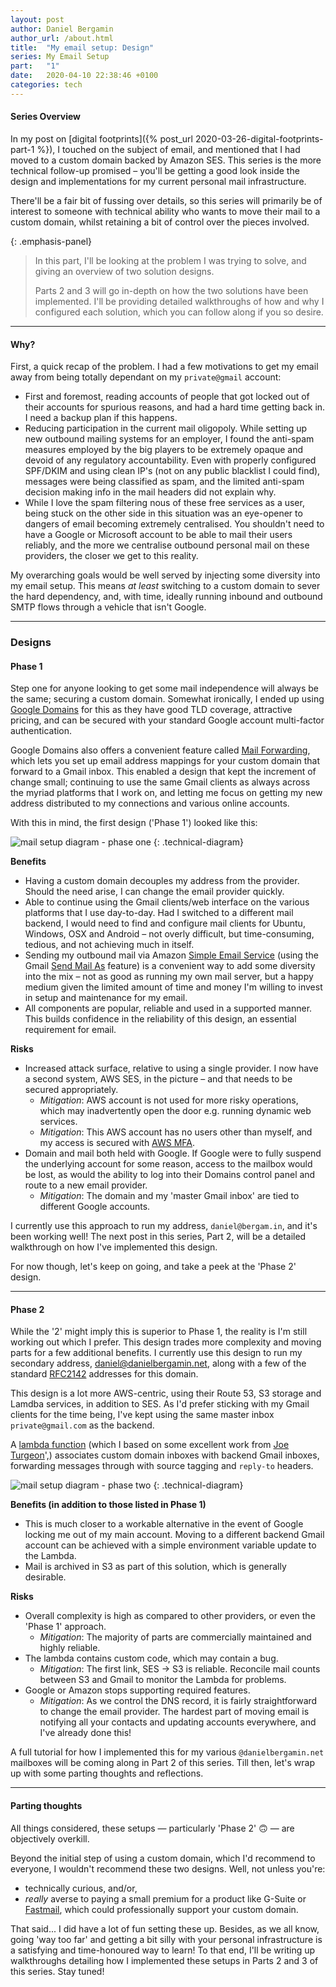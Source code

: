 ```yaml
---
layout: post
author: Daniel Bergamin
author_url: /about.html
title:  "My email setup: Design"
series: My Email Setup
part:   "1"
date:   2020-04-10 22:38:46 +0100
categories: tech
---
```


#### Series Overview

In my post on [digital footprints]({% post_url 2020-03-26-digital-footprints-part-1 %}), I touched on the subject of email, 
and mentioned that I had moved to a custom domain backed by Amazon SES. This series is the more technical follow-up promised – you'll be getting a good look inside the design and implementations for my current personal mail infrastructure.

There'll be a fair bit of fussing over details, so this series will primarily be of interest to someone with technical 
ability who wants to move their mail to a custom domain, whilst retaining a bit of control over the pieces involved.

{: .emphasis-panel}
> In this part, I'll be looking at the problem I was trying to solve, and giving an overview of two solution designs.
>
> Parts 2 and 3 will go in-depth on how the two solutions have been implemented. I'll be providing detailed walkthroughs
of how and why I configured each solution, which you can follow along if you so desire.

----

#### Why?

First, a quick recap of the problem. I had a few motivations to get my email away from being totally dependant on my `private@gmail` account:
+ First and foremost, reading accounts of people that got locked out of their accounts for spurious reasons, and had a hard time getting back in. I need a backup plan if this happens.
+ Reducing participation in the current mail oligopoly. While setting up new outbound mailing systems for an employer, I found the anti-spam measures employed by the big players to be extremely opaque and devoid of any regulatory accountability. Even with properly configured SPF/DKIM and using clean IP's (not on any public blacklist I could find), messages were being classified as spam, and the limited anti-spam decision making info in the mail headers did not explain why. 
+ While I love the spam filtering nous of these free services as a user, being stuck on the other side in this situation was an eye-opener to dangers of email becoming extremely centralised. You shouldn't need to have a Google or Microsoft account to be able to mail their users reliably, and the more we centralise outbound personal mail on these providers, the closer we get to this reality.

My overarching goals would be well served by injecting some diversity into my email setup. This means _at least_ switching to a custom domain to sever the hard dependency, and, with time, ideally running inbound and outbound SMTP flows through a vehicle that isn't Google.

----

### Designs

#### Phase 1

Step one for anyone looking to get some mail independence will always be the same; securing a custom domain. Somewhat ironically, I ended up using [Google Domains][google-domains] for this as they have good TLD coverage, attractive pricing, and can be secured with your standard Google account multi-factor authentication.

Google Domains also offers a convenient feature called [Mail Forwarding][google-mail-forwarding], which lets you set up email address mappings for your custom domain that forward to a Gmail inbox. This enabled a design that kept the increment of change small; continuing to use the same Gmail clients as always across the myriad platforms that I work on, and letting me focus on getting my new address distributed to my connections and various online accounts.

With this in mind, the first design ('Phase 1') looked like this:

![mail setup diagram - phase one](/assets/posts/email-setup/email_arch_diagram_phase_1.svg)
{: .technical-diagram}

**Benefits**
+ Having a custom domain decouples my address from the provider. Should the need arise, I can change the email provider quickly.
+ Able to continue using the Gmail clients/web interface on the various platforms that I use day-to-day. Had I switched to a different mail backend, I would need to find and configure mail clients for Ubuntu, Windows, OSX and Android – not overly difficult, but time-consuming, tedious, and not achieving much in itself.
+ Sending my outbound mail via Amazon [Simple Email Service][aws-ses] (using the Gmail [Send Mail As][send-mail-as] feature) is a convenient way to add some diversity into the mix – not as good as running my own mail server, but a happy medium given the limited amount of time and money I'm willing to invest in setup and maintenance for my email.
+ All components are popular, reliable and used in a supported manner. This builds confidence in the reliability of this design, an essential requirement for email.


**Risks**
+ Increased attack surface, relative to using a single provider. I now have a second system, AWS SES, in the picture – and that needs to be secured appropriately.
  + _Mitigation_: AWS account is not used for more risky operations, which may inadvertently open the door e.g. running dynamic web services.
  + _Mitigation_: This AWS account has no users other than myself, and my access is secured with [AWS MFA][aws-mfa].
+ Domain and mail both held with Google. If Google were to fully suspend the underlying account for some reason, access to the mailbox would be lost, as would the ability to log into their Domains control panel and route to a new email provider.
  + _Mitigation_: The domain and my 'master Gmail inbox' are tied to different Google accounts.

I currently use this approach to run my address, `daniel@bergam.in`, and it's been working well! The next post in this series, Part 2, will be a detailed walkthrough on how I've implemented this design.

For now though, let's keep on going, and take a peek at the 'Phase 2' design.

----

#### Phase 2

While the '2' might imply this is superior to Phase 1, the reality is I'm still working out which I prefer. This design trades more complexity and moving parts for a few additional benefits. I currently use this design to run my secondary address, daniel@danielbergamin.net, along with a few of the standard [RFC2142][rfc2142] addresses for this domain. 

This design is a lot more AWS-centric, using their Route 53, S3 storage and Lamdba services, in addition to SES. As I'd prefer sticking with my Gmail clients for the time being, I've kept using the same master inbox `private@gmail.com` as the backend. 

A [lambda function][aws-ses-mail-forwarder] (which I based on some excellent work from [Joe Turgeon][github-arithmetric]',) associates custom domain inboxes with backend Gmail inboxes, forwarding messages through with source tagging and `reply-to` headers.   

![mail setup diagram - phase two](/assets/posts/email-setup/email_arch_diagram_phase_2.svg)
{: .technical-diagram}

**Benefits (in addition to those listed in Phase 1)**
+ This is much closer to a workable alternative in the event of Google locking me out of my main account. Moving to a different backend Gmail account can be achieved with a simple environment variable update to the Lambda. 
+ Mail is archived in S3 as part of this solution, which is generally desirable.

**Risks**
+ Overall complexity is high as compared to other providers, or even the 'Phase 1' approach.
  + _Mitigation_: The majority of parts are commercially maintained and highly reliable.
+ The lambda contains custom code, which may contain a bug.
  + _Mitigation_: The first link, SES -> S3 is reliable. Reconcile mail counts between S3 and Gmail to monitor the Lambda for problems.
+ Google or Amazon stops supporting required features.
  + _Mitigation_: As we control the DNS record, it is fairly straightforward to change the email provider. The hardest part of moving email is notifying all your contacts and updating accounts everywhere, and I've already done this!

A full tutorial for how I implemented this for my various `@danielbergamin.net` mailboxes will be coming along in Part 2 of this series. Till then, let's wrap up with some parting thoughts and reflections.

----

#### Parting thoughts

All things considered, these setups — particularly 'Phase 2' 🙃 — are objectively overkill. 

Beyond the initial step of using a custom domain, which I'd recommend to everyone, I wouldn't recommend these two designs. Well, not unless you're:
+ technically curious, and/or,
+ _really_ averse to paying a small premium for a product like G-Suite or [Fastmail][fastmail], which could professionally support your custom domain.

That said... I did have a lot of fun setting these up. Besides, as we all know, going 'way too far' and getting a bit silly with your personal infrastructure is a satisfying and time-honoured way to learn! To that end, I'll be writing up walkthroughs detailing how I implemented these setups in Parts 2 and 3 of this series. Stay tuned!

[aws-mfa]:                https://aws.amazon.com/iam/features/mfa/
[aws-ses]:                https://aws.amazon.com/ses/
[aws-ses-mail-forwarder]: https://github.com/dbergamin/aws-lambda-ses-forwarder/tree/dbergamin/aws-deployment-customisations
[fastmail]:               https://www.fastmail.com/
[github-arithmetric]:     https://github.com/arithmetric
[google-domains]:         https://domains.google.com/
[google-mail-forwarding]: https://support.google.com/domains/answer/3251241
[send-mail-as]:           https://support.google.com/mail/answer/22370
[rfc2142]:                https://tools.ietf.org/html/rfc2142
